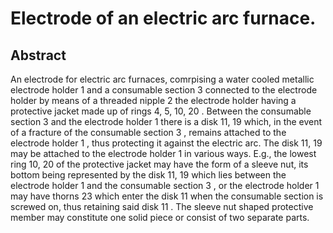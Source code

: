 # Electrode of an electric arc furnace.

## Abstract
An electrode for electric arc furnaces, comrpising a water cooled metallic electrode holder 1 and a consumable section 3 connected to the electrode holder by means of a threaded nipple 2 the electrode holder having a protective jacket made up of rings 4, 5, 10, 20 . Between the consumable section 3 and the electrode holder 1 there is a disk 11, 19 which, in the event of a fracture of the consumable section 3 , remains attached to the electrode holder 1 , thus protecting it against the electric arc. The disk 11, 19 may be attached to the electrode holder 1 in various ways. E.g., the lowest ring 10, 20 of the protective jacket may have the form of a sleeve nut, its bottom being represented by the disk 11, 19 which lies between the electrode holder 1 and the consumable section 3 , or the electrode holder 1 may have thorns 23 which enter the disk 11 when the consumable section is screwed on, thus retaining said disk 11 . The sleeve nut shaped protective member may constitute one solid piece or consist of two separate parts.